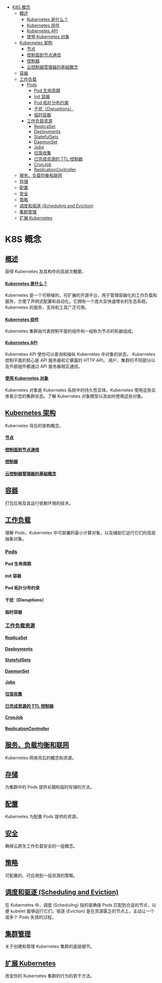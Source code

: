 - [K8S 概念](#k8s-%E6%A6%82%E5%BF%B5)
  - [概述](#%E6%A6%82%E8%BF%B0)
    - [Kubernetes 是什么？](#kubernetes-%E6%98%AF%E4%BB%80%E4%B9%88)
    - [Kubernetes 组件](#kubernetes-%E7%BB%84%E4%BB%B6)
    - [Kubernetes API](#kubernetes-api)
    - [使用 Kubernetes 对象](#%E4%BD%BF%E7%94%A8-kubernetes-%E5%AF%B9%E8%B1%A1)
  - [Kubernetes 架构](#kubernetes-%E6%9E%B6%E6%9E%84)
    - [节点](#%E8%8A%82%E7%82%B9)
    - [控制面到节点通信](#%E6%8E%A7%E5%88%B6%E9%9D%A2%E5%88%B0%E8%8A%82%E7%82%B9%E9%80%9A%E4%BF%A1)
    - [控制器](#%E6%8E%A7%E5%88%B6%E5%99%A8)
    - [云控制器管理器的基础概念](#%E4%BA%91%E6%8E%A7%E5%88%B6%E5%99%A8%E7%AE%A1%E7%90%86%E5%99%A8%E7%9A%84%E5%9F%BA%E7%A1%80%E6%A6%82%E5%BF%B5)
  - [容器](#%E5%AE%B9%E5%99%A8)
  - [工作负载](#%E5%B7%A5%E4%BD%9C%E8%B4%9F%E8%BD%BD)
    - [Pods](#pods)
      - [Pod 生命周期](#pod-%E7%94%9F%E5%91%BD%E5%91%A8%E6%9C%9F)
      - [Init 容器](#init-%E5%AE%B9%E5%99%A8)
      - [Pod 拓扑分布约束](#pod-%E6%8B%93%E6%89%91%E5%88%86%E5%B8%83%E7%BA%A6%E6%9D%9F)
      - [干扰（Disruptions）](#%E5%B9%B2%E6%89%B0disruptions)
      - [临时容器](#%E4%B8%B4%E6%97%B6%E5%AE%B9%E5%99%A8)
    - [工作负载资源](#%E5%B7%A5%E4%BD%9C%E8%B4%9F%E8%BD%BD%E8%B5%84%E6%BA%90)
      - [ReplicaSet](#replicaset)
      - [Deployments](#deployments)
      - [StatefulSets](#statefulsets)
      - [DaemonSet](#daemonset)
      - [Jobs](#jobs)
      - [垃圾收集](#%E5%9E%83%E5%9C%BE%E6%94%B6%E9%9B%86)
      - [已完成资源的 TTL 控制器](#%E5%B7%B2%E5%AE%8C%E6%88%90%E8%B5%84%E6%BA%90%E7%9A%84-ttl-%E6%8E%A7%E5%88%B6%E5%99%A8)
      - [CronJob](#cronjob)
      - [ReplicationController](#replicationcontroller)
  - [服务、负载均衡和联网](#%E6%9C%8D%E5%8A%A1%E8%B4%9F%E8%BD%BD%E5%9D%87%E8%A1%A1%E5%92%8C%E8%81%94%E7%BD%91)
  - [存储](#%E5%AD%98%E5%82%A8)
  - [配置](#%E9%85%8D%E7%BD%AE)
  - [安全](#%E5%AE%89%E5%85%A8)
  - [策略](#%E7%AD%96%E7%95%A5)
  - [调度和驱逐 (Scheduling and Eviction)](#%E8%B0%83%E5%BA%A6%E5%92%8C%E9%A9%B1%E9%80%90-scheduling-and-eviction)
  - [集群管理](#%E9%9B%86%E7%BE%A4%E7%AE%A1%E7%90%86)
  - [扩展 Kubernetes](#%E6%89%A9%E5%B1%95-kubernetes)

# K8S 概念

## [概述](https://kubernetes.io/zh/docs/concepts/overview/)

获得 Kubernetes 及其构件的高层次概要。

#### [Kubernetes 是什么？](https://kubernetes.io/zh/docs/concepts/overview/what-is-kubernetes/)

Kubernetes 是一个可移植的，可扩展的开源平台，用于管理容器化的工作负载和服务，方便了声明式配置和自动化。它拥有一个庞大且快速增长的生态系统。Kubernetes 的服务，支持和工具广泛可用。

#### [Kubernetes 组件](https://kubernetes.io/zh/docs/concepts/overview/components/)

Kubernetes 集群由代表控制平面的组件和一组称为节点的机器组成。

#### [Kubernetes API](https://kubernetes.io/zh/docs/concepts/overview/kubernetes-api/)

Kubernetes API 使你可以查询和操纵 Kubernetes 中对象的状态。 Kubernetes 控制平面的核心是 API 服务器和它暴露的 HTTP API。 用户、集群的不同部分以及外部组件都通过 API 服务器相互通信。

#### [使用 Kubernetes 对象](https://kubernetes.io/zh/docs/concepts/overview/working-with-objects/)

Kubernetes 对象是 Kubernetes 系统中的持久性实体。Kubernetes 使用这些实体表示您的集群状态。了解 Kubernetes 对象模型以及如何使用这些对象。

## [Kubernetes 架构](https://kubernetes.io/zh/docs/concepts/architecture/)

Kubernetes 背后的架构概念。

#### [节点](https://kubernetes.io/zh/docs/concepts/architecture/nodes/)

#### [控制面到节点通信](https://kubernetes.io/zh/docs/concepts/architecture/control-plane-node-communication/)

#### [控制器](https://kubernetes.io/zh/docs/concepts/architecture/controller/)

#### [云控制器管理器的基础概念](https://kubernetes.io/zh/docs/concepts/architecture/cloud-controller/)

## [容器](https://kubernetes.io/zh/docs/concepts/containers/)

打包应用及其运行依赖环境的技术。

## [工作负载](https://kubernetes.io/zh/docs/concepts/workloads/)

理解 Pods，Kubernetes 中可部署的最小计算对象，以及辅助它运行它们的高层抽象对象。

### [Pods](https://kubernetes.io/zh/docs/concepts/workloads/pods/)

#### Pod 生命周期

#### Init 容器

#### Pod 拓扑分布约束

#### 干扰（Disruptions）

#### 临时容器

### [工作负载资源](https://kubernetes.io/zh/docs/concepts/workloads/controllers/)

#### [ReplicaSet](https://kubernetes.io/zh/docs/concepts/workloads/controllers/replicaset/)

#### [Deployments](https://kubernetes.io/zh/docs/concepts/workloads/controllers/deployment/)

#### [StatefulSets](https://kubernetes.io/zh/docs/concepts/workloads/controllers/statefulset/)

#### [DaemonSet](https://kubernetes.io/zh/docs/concepts/workloads/controllers/daemonset/)

#### [Jobs](https://kubernetes.io/zh/docs/concepts/workloads/controllers/job/)

#### [垃圾收集](https://kubernetes.io/zh/docs/concepts/workloads/controllers/garbage-collection/)

#### [已完成资源的 TTL 控制器](https://kubernetes.io/zh/docs/concepts/workloads/controllers/ttlafterfinished/)

#### [CronJob](https://kubernetes.io/zh/docs/concepts/workloads/controllers/cron-jobs/)

#### [ReplicationController](https://kubernetes.io/zh/docs/concepts/workloads/controllers/replicationcontroller/)

## [服务、负载均衡和联网](https://kubernetes.io/zh/docs/concepts/services-networking/)

Kubernetes 网络背后的概念和资源。

## [存储](https://kubernetes.io/zh/docs/concepts/storage/)

为集群中的 Pods 提供长期和临时存储的方法。

## [配置](https://kubernetes.io/zh/docs/concepts/configuration/)

Kubernetes 为配置 Pods 提供的资源。

## [安全](https://kubernetes.io/zh/docs/concepts/security/)

确保云原生工作负载安全的一组概念。

## [策略](https://kubernetes.io/zh/docs/concepts/policy/)

可配置的、可应用到一组资源的策略。

## [调度和驱逐 (Scheduling and Eviction)](https://kubernetes.io/zh/docs/concepts/scheduling-eviction/)

在 Kubernetes 中，调度 (Scheduling) 指的是确保 Pods 匹配到合适的节点，以便 kubelet 能够运行它们。驱逐 (Eviction) 是在资源匮乏的节点上，主动让一个或多个 Pods 失效的过程。

## [集群管理](https://kubernetes.io/zh/docs/concepts/cluster-administration/)

关于创建和管理 Kubernetes 集群的底层细节。

## [扩展 Kubernetes](https://kubernetes.io/zh/docs/concepts/extend-kubernetes/)

改变你的 Kubernetes 集群的行为的若干方法。
